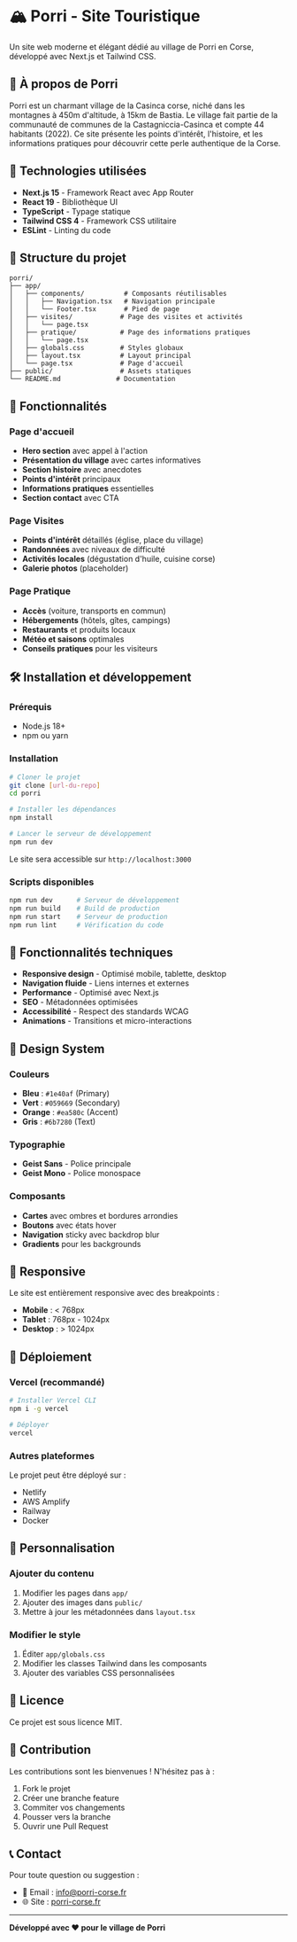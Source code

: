 # 🏔️ Porri - Site Touristique

Un site web moderne et élégant dédié au village de Porri en Corse, développé avec Next.js et Tailwind CSS.

## 📍 À propos de Porri

Porri est un charmant village de la Casinca corse, niché dans les montagnes à 450m d'altitude, à 15km de Bastia. Le village fait partie de la communauté de communes de la Castagniccia-Casinca et compte 44 habitants (2022). Ce site présente les points d'intérêt, l'histoire, et les informations pratiques pour découvrir cette perle authentique de la Corse.

## 🚀 Technologies utilisées

- **Next.js 15** - Framework React avec App Router
- **React 19** - Bibliothèque UI
- **TypeScript** - Typage statique
- **Tailwind CSS 4** - Framework CSS utilitaire
- **ESLint** - Linting du code

## 📁 Structure du projet

```
porri/
├── app/
│   ├── components/          # Composants réutilisables
│   │   ├── Navigation.tsx   # Navigation principale
│   │   └── Footer.tsx       # Pied de page
│   ├── visites/            # Page des visites et activités
│   │   └── page.tsx
│   ├── pratique/           # Page des informations pratiques
│   │   └── page.tsx
│   ├── globals.css         # Styles globaux
│   ├── layout.tsx          # Layout principal
│   └── page.tsx            # Page d'accueil
├── public/                 # Assets statiques
└── README.md              # Documentation
```

## 🎨 Fonctionnalités

### Page d'accueil
- **Hero section** avec appel à l'action
- **Présentation du village** avec cartes informatives
- **Section histoire** avec anecdotes
- **Points d'intérêt** principaux
- **Informations pratiques** essentielles
- **Section contact** avec CTA

### Page Visites
- **Points d'intérêt** détaillés (église, place du village)
- **Randonnées** avec niveaux de difficulté
- **Activités locales** (dégustation d'huile, cuisine corse)
- **Galerie photos** (placeholder)

### Page Pratique
- **Accès** (voiture, transports en commun)
- **Hébergements** (hôtels, gîtes, campings)
- **Restaurants** et produits locaux
- **Météo et saisons** optimales
- **Conseils pratiques** pour les visiteurs

## 🛠️ Installation et développement

### Prérequis
- Node.js 18+ 
- npm ou yarn

### Installation
```bash
# Cloner le projet
git clone [url-du-repo]
cd porri

# Installer les dépendances
npm install

# Lancer le serveur de développement
npm run dev
```

Le site sera accessible sur `http://localhost:3000`

### Scripts disponibles
```bash
npm run dev      # Serveur de développement
npm run build    # Build de production
npm run start    # Serveur de production
npm run lint     # Vérification du code
```

## 🎯 Fonctionnalités techniques

- **Responsive design** - Optimisé mobile, tablette, desktop
- **Navigation fluide** - Liens internes et externes
- **Performance** - Optimisé avec Next.js
- **SEO** - Métadonnées optimisées
- **Accessibilité** - Respect des standards WCAG
- **Animations** - Transitions et micro-interactions

## 🎨 Design System

### Couleurs
- **Bleu** : `#1e40af` (Primary)
- **Vert** : `#059669` (Secondary)
- **Orange** : `#ea580c` (Accent)
- **Gris** : `#6b7280` (Text)

### Typographie
- **Geist Sans** - Police principale
- **Geist Mono** - Police monospace

### Composants
- **Cartes** avec ombres et bordures arrondies
- **Boutons** avec états hover
- **Navigation** sticky avec backdrop blur
- **Gradients** pour les backgrounds

## 📱 Responsive

Le site est entièrement responsive avec des breakpoints :
- **Mobile** : < 768px
- **Tablet** : 768px - 1024px
- **Desktop** : > 1024px

## 🚀 Déploiement

### Vercel (recommandé)
```bash
# Installer Vercel CLI
npm i -g vercel

# Déployer
vercel
```

### Autres plateformes
Le projet peut être déployé sur :
- Netlify
- AWS Amplify
- Railway
- Docker

## 🔧 Personnalisation

### Ajouter du contenu
1. Modifier les pages dans `app/`
2. Ajouter des images dans `public/`
3. Mettre à jour les métadonnées dans `layout.tsx`

### Modifier le style
1. Éditer `app/globals.css`
2. Modifier les classes Tailwind dans les composants
3. Ajouter des variables CSS personnalisées

## 📄 Licence

Ce projet est sous licence MIT.

## 🤝 Contribution

Les contributions sont les bienvenues ! N'hésitez pas à :
1. Fork le projet
2. Créer une branche feature
3. Commiter vos changements
4. Pousser vers la branche
5. Ouvrir une Pull Request

## 📞 Contact

Pour toute question ou suggestion :
- 📧 Email : info@porri-corse.fr
- 🌐 Site : [porri-corse.fr](https://porri-corse.fr)

---

**Développé avec ❤️ pour le village de Porri**
